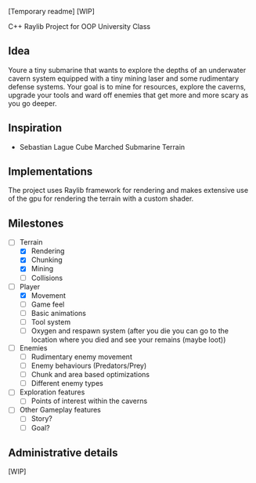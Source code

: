 [Temporary readme] [WIP]

C++ Raylib Project for OOP University Class

## Idea
  Youre a tiny submarine that wants to explore the depths of an underwater cavern system equipped with a tiny mining laser and some rudimentary defense systems. Your goal is to mine for resources, explore the caverns, upgrade your tools and ward off enemies that get more and more scary as you go deeper.

## Inspiration
- Sebastian Lague Cube Marched Submarine Terrain

## Implementations
  The project uses Raylib framework for rendering and makes extensive use of the gpu for rendering the terrain with a custom shader.

## Milestones
- [ ] Terrain
  - [X] Rendering
  - [X] Chunking
  - [X] Mining
  - [ ] Collisions
- [ ] Player
  - [X] Movement
  - [ ] Game feel
  - [ ] Basic animations
  - [ ] Tool system
  - [ ] Oxygen and respawn system (after you die you can go to the location where you died and see your remains (maybe loot))
- [ ] Enemies
  - [ ] Rudimentary enemy movement
  - [ ] Enemy behaviours (Predators/Prey)
  - [ ] Chunk and area based optimizations
  - [ ] Different enemy types
- [ ] Exploration features
  - [ ] Points of interest within the caverns
- [ ] Other Gameplay features
  - [ ] Story?
  - [ ] Goal?

## Administrative details
[WIP]
